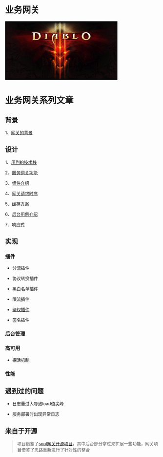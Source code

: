 # 业务网关

![](readmeimg/diablo-logo.png)

# 业务网关系列文章

## 背景

1、[网关的背景](docs/网关的背景.md)

## 设计

1、[用到的技术栈](docs/技术栈.md)

2、[服务网关功能](docs/网关功能.md)

3、[组件介绍](docs/组件介绍.md)

4、[网关请求时序](docs/网关请求时序.md)

5、[缓存方案](docs/缓存方案.md)

6、[后台用例介绍](docs/后台用例介绍.md)

7、响应式

## 实现

### 插件

+ 分流插件

+ 协议转换插件

+ 黑白名单插件

+ 限流插件

+ [鉴权插件](docs/鉴权插件.md)

+ 签名插件

### 后台管理

### 高可用

+ [探活机制](docs/服务探活.md)

### 性能

## 遇到过的问题

+ 日志量过大导致load值尖峰

+ 服务部署时出现异常日志

## 来自于开源

> 项目借鉴了[soul网关开源项目](https://github.com/Dromara/soul)，其中后台部分拿过来扩展一些功能，网关项目借鉴了思路重新进行了针对性的整合

